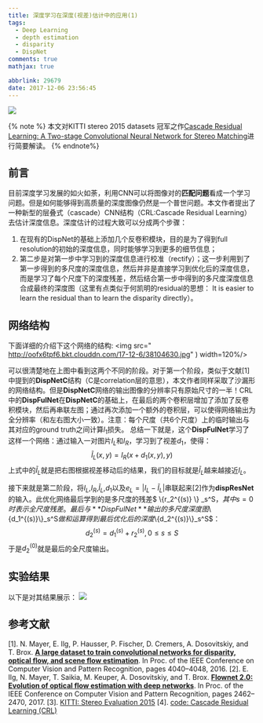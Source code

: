 ```yaml
---
title: 深度学习在深度(视差)估计中的应用(1)
tags:
  - Deep Learning
  - depth estimation
  - disparity
  - DispNet
comments: true
mathjax: true

abbrlink: 29679
date: 2017-12-06 23:56:45
---
```


<!--![Kitti](http://oofx6tpf6.bkt.clouddn.com/17-12-7/11107720.jpg)-->

![](http://oofx6tpf6.bkt.clouddn.com/game-jaime.jpg)

{% note %}
本文对KITTI stereo 2015 datasets 冠军之作[Cascade Residual Learning: A Two-stage Convolutional Neural Network for Stereo Matching](http://openaccess.thecvf.com/content_ICCV_2017_workshops/papers/w17/Pang_Cascade_Residual_Learning_ICCV_2017_paper.pdf)进行简要解读。
{% endnote%}

<!--more-->

## 前言
目前深度学习发展的如火如荼，利用CNN可以将图像对的**匹配问题**看成一个学习问题。但是如何能够得到高质量的深度图像仍然是一个普世问题。本文作者提出了一种新型的层叠式（cascade）CNN结构（CRL:Cascade Residual Learning）去估计深度信息。深度估计的过程大致可以分成两个步骤：

1. 在现有的DispNet的基础上添加几个反卷积模块，目的是为了得到full resolution的初始的深度信息，同时能够学习到更多的细节信息；
2. 第二步是对第一步中学习到的深度信息进行校准（rectify）；这一步利用到了第一步得到的多尺度的深度信息，然后并非是直接学习到优化后的深度信息，而是学习了每个尺度下的深度残差，然后结合第一步中得到的多尺度深度信息合成最终的深度图（这里有点类似于何凯明的residual的思想： It is easier to learn the residual than to learn the disparity directly）。

## 网络结构
下面详细的介绍下这个网络的结构:
<img src=" http://oofx6tpf6.bkt.clouddn.com/17-12-6/38104630.jpg" ) width=120%/>

可以很清楚地在上图中看到这两个不同的阶段。对于第一个阶段，类似于文献[1]中提到的**DispNetC**结构（C是correlation层的意思），本文作者同样采取了沙漏形的网络结构。但是**DispNetC**网络的输出图像的分辨率只有原始尺寸的一半！CRL中的**DispFulNet**在**DispNetC**的基础上，在最后的两个卷积层增加了添加了反卷积模块，然后再串联左图；通过再次添加一个额外的卷积层，可以使得网络输出为全分辨率（和左右图大小一致）。注意：每个尺度（共6个尺度）上的临时输出与其对应的ground truth之间计算$l_1$损失。
总结一下就是，这个**DispFulNet**学习了这样一个网络：通过输入一对图片$I_L$和$I_R$，学习到了视差$d_1$，使得：
$$\tilde{I}_L(x,y)=I_R(x+d_1(x,y),y)$$
上式中的$\tilde{I}_L$就是把右图根据视差移动后的结果，我们的目标就是$\tilde{I}_L$越来越接近$I_L$。

接下来就是第二阶段，将$I_L$,$I_R$,$\tilde{I}_L$,$d_1$以及$e_L=|I_L-\tilde{I}_L|$串联起来[2]作为**dispResNet**的输入。此优化网络最后学到的是多尺度的残差$ \\{r_2^{(s)} \\} _s^S$，其中s=0时表示全尺度残差。最后与**DispFulNet**输出的多尺度深度图$\\{d_1^{(s)}\\}_s^S$做和运算得到最后优化后的深度$\\{d_2^{(s)}\\}_s^S$：
$$d_2^{(s)}=d_1^{(s)}+r_2^{(s)},0 \leq s \leq S$$
于是$d_2^{(0)}$就是最后的全尺度输出。

## 实验结果
以下是对其结果展示：
![](http://oofx6tpf6.bkt.clouddn.com/17-12-6/68873144.jpg)

## 参考文献

[1]. N. Mayer, E. Ilg, P. Hausser, P. Fischer, D. Cremers, A. Dosovitskiy, and T. Brox. [**A large dataset to train convolutional networks for disparity, optical flow, and scene flow estimation**](https://arxiv.org/abs/1512.02134). In Proc. of the IEEE Conference on Computer Vision and Pattern Recognition, pages 4040–4048, 2016.
[2]. E. Ilg, N. Mayer, T. Saikia, M. Keuper, A. Dosovitskiy, and T. Brox. [**Flownet 2.0: Evolution of optical flow estimation with deep networks**](https://arxiv.org/abs/1612.01925). In Proc. of the IEEE Conference on Computer Vision and Pattern Recognition, pages 2462–2470, 2017.
[3]. [KITTI: Stereo Evaluation 2015](http://www.cvlibs.net/datasets/kitti/eval_scene_flow.php?benchmark=stereo)
[4]. [code: Cascade Residual Learning (CRL)](https://github.com/Artifineuro/crl)




